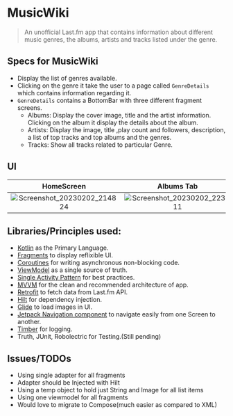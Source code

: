 # MusicWiki
> An unofficial Last.fm app that contains information about different music genres, the albums, artists and tracks listed under the genre.


## Specs for MusicWiki
- Display the list of genres available.
- Clicking on the genre it take the user to a page called ```GenreDetails``` which contains information regarding it.
- ```GenreDetails``` contains a BottomBar with three different fragment screens.
  - Albums: Display the cover image, title and the artist information. Clicking on the album it display the details about the album.
  - Artists: Display the image, title ,play count and followers, description, a list of top tracks and top albums and the genres.
  - Tracks: Show all tracks related to particular Genre.

## UI
HomeScreen | Albums Tab | Artists Tab | Tracks Tab
:-------------------------:|:-------------------------:|:-------------------------:|:-------------------------: 
![Screenshot_20230202_214824](https://user-images.githubusercontent.com/85388413/216382388-8ca4f68d-71f7-4c3a-b4b2-0d20e52ce659.png)|![Screenshot_20230202_223611](https://user-images.githubusercontent.com/85388413/216393224-1b73c730-0287-4c0c-803d-05c7d6adbd98.png)|![Screenshot_20230202_230242](https://user-images.githubusercontent.com/85388413/216399165-381fcadd-d39e-40b7-a8a9-08145baea3ca.png)|![Screenshot_20230202_230300](https://user-images.githubusercontent.com/85388413/216399187-eefac7f2-e030-4344-8ad6-83f207052e8d.png)



## Libraries/Principles used: 
- [Kotlin](https://kotlinlang.org/) as the Primary Language.
- [Fragments](https://developer.android.com/guide/fragments) to display reflixible UI.
- [Coroutines](https://developer.android.com/kotlin/coroutines?gclsrc=ds&gclsrc=ds) for writing asynchronous non-blocking code.
- [ViewModel](https://developer.android.com/topic/libraries/architecture/viewmodel?gclsrc=ds&gclsrc=ds) as a single source of truth.
- [Single Activity Pattern](https://www.youtube.com/watch?v=2k8x8V77CrU) for best practices.
- [MVVM](https://developer.android.com/topic/architecture?gclsrc=ds&gclsrc=ds) for the clean and recommended architecture of app.
- [Retrofit](https://square.github.io/retrofit/) to fetch data from Last.fm API.
- [Hilt](https://developer.android.com/training/dependency-injection/hilt-android) for dependency injection.
- [Glide](https://github.com/bumptech/glide) to load images in UI.
- [Jetpack Navigation component](https://developer.android.com/guide/navigation?gclsrc=ds&gclsrc=ds) to navigate easily from one Screen to another.
- [Timber](https://github.com/JakeWharton/timber) for logging.
- Truth, JUnit, Robolectric for Testing.(Still pending)

## Issues/TODOs
- Using single adapter for all fragments
- Adapter should be Injected with Hilt
- Using a temp object to hold just String and Image for all list items
- Using one viewmodel for all fragments
- Would love to migrate to Compose(much easier as compared to XML)
